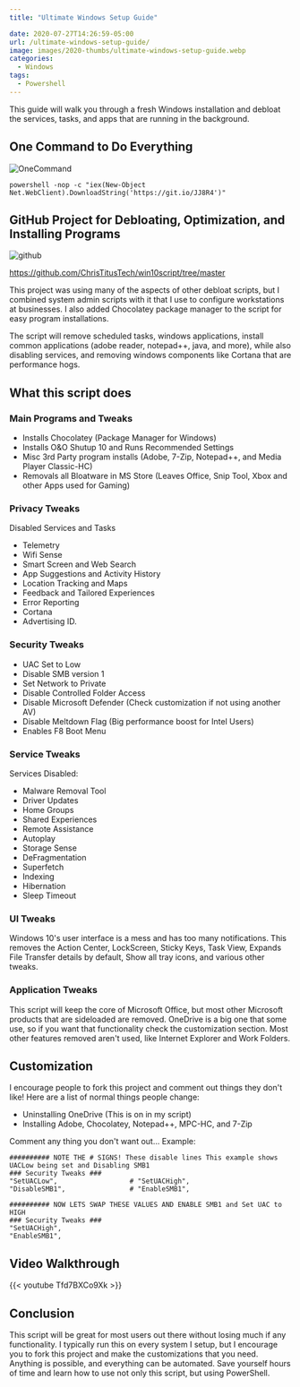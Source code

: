 ```yaml
---
title: "Ultimate Windows Setup Guide"

date: 2020-07-27T14:26:59-05:00
url: /ultimate-windows-setup-guide/
image: images/2020-thumbs/ultimate-windows-setup-guide.webp
categories:
  - Windows
tags:
  - Powershell
---
```

 This guide will walk you through a fresh Windows installation and debloat the services, tasks, and apps that are running in the background. 
<!--more-->

## One Command to Do Everything

![OneCommand](/images/onecommand.webp)

```
powershell -nop -c "iex(New-Object Net.WebClient).DownloadString('https://git.io/JJ8R4')"
```

## GitHub Project for Debloating, Optimization, and Installing Programs

![github](/images/github.webp)

<https://github.com/ChrisTitusTech/win10script/tree/master>

This project was using many of the aspects of other debloat scripts, but I combined system admin scripts with it that I use to configure workstations at businesses. I also added Chocolatey package manager to the script for easy program installations.

The script will remove scheduled tasks, windows applications, install common applications (adobe reader, notepad++, java, and more), while also disabling services, and removing windows components like Cortana that are performance hogs.

## What this script does

### Main Programs and Tweaks

- Installs Chocolatey (Package Manager for Windows)
- Installs O&O Shutup 10 and Runs Recommended Settings
- Misc 3rd Party program installs (Adobe, 7-Zip, Notepad++, and Media Player Classic-HC)
- Removals all Bloatware in MS Store (Leaves Office, Snip Tool, Xbox and other Apps used for Gaming)

### Privacy Tweaks

Disabled Services and Tasks
- Telemetry
- Wifi Sense
- Smart Screen and Web Search
- App Suggestions and Activity History
- Location Tracking and Maps
- Feedback and Tailored Experiences
- Error Reporting
- Cortana
- Advertising ID.

### Security Tweaks

- UAC Set to Low
- Disable SMB version 1
- Set Network to Private
- Disable Controlled Folder Access
- Disable Microsoft Defender (Check customization if not using another AV)
- Disable Meltdown Flag (Big performance boost for Intel Users)
- Enables F8 Boot Menu

### Service Tweaks

Services Disabled:

- Malware Removal Tool
- Driver Updates
- Home Groups
- Shared Experiences
- Remote Assistance
- Autoplay
- Storage Sense
- DeFragmentation
- Superfetch
- Indexing
- Hibernation
- Sleep Timeout

### UI Tweaks

Windows 10's user interface is a mess and has too many notifications. This removes the Action Center, LockScreen, Sticky Keys, Task View, Expands File Transfer details by default, Show all tray icons, and various other tweaks.

### Application Tweaks

This script will keep the core of Microsoft Office, but most other Microsoft products that are sideloaded are removed. OneDrive is a big one that some use, so if you want that functionality check the customization section. Most other features removed aren't used, like Internet Explorer and Work Folders.

## Customization

I encourage people to fork this project and comment out things they don't like! Here are a list of normal things people change:

- Uninstalling OneDrive (This is on in my script)
- Installing Adobe, Chocolatey, Notepad++, MPC-HC, and 7-Zip

Comment any thing you don't want out... Example:

```
########## NOTE THE # SIGNS! These disable lines This example shows UACLow being set and Disabling SMB1
### Security Tweaks ###
"SetUACLow",                  # "SetUACHigh",
"DisableSMB1",                # "EnableSMB1",

########## NOW LETS SWAP THESE VALUES AND ENABLE SMB1 and Set UAC to HIGH
### Security Tweaks ###
"SetUACHigh",
"EnableSMB1",
```

## Video Walkthrough

{{< youtube Tfd7BXCo9Xk >}}  

## Conclusion

This script will be great for most users out there without losing much if any functionality. I typically run this on every system I setup, but I encourage you to fork this project and make the customizations that you need. Anything is possible, and everything can be automated. Save yourself hours of time and learn how to use not only this script, but using PowerShell.


